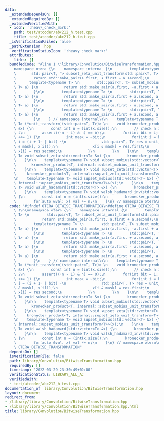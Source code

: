 ```yaml
---
data:
  _extendedDependsOn: []
  _extendedRequiredBy: []
  _extendedVerifiedWith:
  - icon: ':heavy_check_mark:'
    path: test/atcoder/abc212_h.test.cpp
    title: test/atcoder/abc212_h.test.cpp
  _isVerificationFailed: false
  _pathExtension: hpp
  _verificationStatusIcon: ':heavy_check_mark:'
  attributes:
    links: []
  bundledCode: "#line 1 \"library/Convolution/BitwiseTransformation.hpp\"\n\n\n\n\
    namespace otera {\n    namespace internal {\n        template<typename T> \n \
    \       std::pair<T, T> subset_zeta_unit_transform(std::pair<T, T> a) {\n    \
    \        return std::make_pair(a.first, a.first + a.second);\n        }\n\n  \
    \      template<typename T> \n        std::pair<T, T> subset_mobius_unit_transform(std::pair<T,\
    \ T> a) {\n            return std::make_pair(a.first, -a.first + a.second);\n\
    \        }\n\n        template<typename T> \n        std::pair<T, T> supset_zeta_unit_transform(std::pair<T,\
    \ T> a) {\n            return std::make_pair(a.first + a.second, a.second);\n\
    \        }\n\n        template<typename T> \n        std::pair<T, T> supset_mobius_unit_transform(std::pair<T,\
    \ T> a) {\n            return std::make_pair(a.first - a.second, a.second);\n\
    \        }\n\n        template<typename T> \n        std::pair<T, T> walsh_hadamard_unit_transform(std::pair<T,\
    \ T> a) {\n            return std::make_pair(a.first + a.second, a.first - a.second);\n\
    \        }\n    } // namespace internal\n\n    template<typename T, std::pair<T,\
    \ T> (*unit_transform)(std::pair<T, T>)> \n    void kronecker_product(std::vector<T>\
    \ &x) {\n        const int n = (int)x.size();\n        // check n is power of\
    \ 2\n        assert(((n - 1) & n) == 0);\n        for(int bit = 1; bit < n; bit\
    \ <<= 1) {\n            int mask = ~bit;\n            for(int i = bit; i < n;\
    \ i = (i + 1) | bit) {\n                std::pair<T, T> res = unit_transform(std::make_pair(x[i\
    \ & mask], x[i]));\n                x[i & mask] = res.first;\n               \
    \ x[i] = res.second;\n            }\n        }\n    }\n\n    template<typename\
    \ T> void subset_zeta(std::vector<T> &x) {\n        kronecker_product<T, internal::subset_zeta_unit_transform<T>>(x);\n\
    \    }\n\n    template<typename T> void subset_mobius(std::vector<T> &x) {\n \
    \       kronecker_product<T, internal::subset_mobius_unit_transform<T>>(x);\n\
    \    }\n\n    template<typename T> void supset_zeta(std::vector<T> &x) {\n   \
    \     kronecker_product<T, internal::supset_zeta_unit_transform<T>>(x);\n    }\n\
    \n    template<typename T> void supset_mobius(std::vector<T> &x) {\n        kronecker_product<T,\
    \ internal::supset_mobius_unit_transform<T>>(x);\n    }\n\n    template<typename\
    \ T> void walsh_hadamard(std::vector<T> &x) {\n        kronecker_product<T, internal::walsh_hadamard_unit_transform<T>>(x);\n\
    \    }\n\n    template<typename T> void walsh_hadamard_inv(std::vector<T> &x)\
    \ {\n        const int n = (int)x.size();\n        kronecker_product<T, internal::walsh_hadamard_unit_transform<T>>(x);\n\
    \        for(auto &val: x) val /= n;\n    }\n} // namespace otera\n\n\n"
  code: "#ifndef OTERA_BITWISE_TRANSFORMATION\n#define OTERA_BITWISE_TRANSFORMATION\
    \ 1\n\nnamespace otera {\n    namespace internal {\n        template<typename\
    \ T> \n        std::pair<T, T> subset_zeta_unit_transform(std::pair<T, T> a) {\n\
    \            return std::make_pair(a.first, a.first + a.second);\n        }\n\n\
    \        template<typename T> \n        std::pair<T, T> subset_mobius_unit_transform(std::pair<T,\
    \ T> a) {\n            return std::make_pair(a.first, -a.first + a.second);\n\
    \        }\n\n        template<typename T> \n        std::pair<T, T> supset_zeta_unit_transform(std::pair<T,\
    \ T> a) {\n            return std::make_pair(a.first + a.second, a.second);\n\
    \        }\n\n        template<typename T> \n        std::pair<T, T> supset_mobius_unit_transform(std::pair<T,\
    \ T> a) {\n            return std::make_pair(a.first - a.second, a.second);\n\
    \        }\n\n        template<typename T> \n        std::pair<T, T> walsh_hadamard_unit_transform(std::pair<T,\
    \ T> a) {\n            return std::make_pair(a.first + a.second, a.first - a.second);\n\
    \        }\n    } // namespace internal\n\n    template<typename T, std::pair<T,\
    \ T> (*unit_transform)(std::pair<T, T>)> \n    void kronecker_product(std::vector<T>\
    \ &x) {\n        const int n = (int)x.size();\n        // check n is power of\
    \ 2\n        assert(((n - 1) & n) == 0);\n        for(int bit = 1; bit < n; bit\
    \ <<= 1) {\n            int mask = ~bit;\n            for(int i = bit; i < n;\
    \ i = (i + 1) | bit) {\n                std::pair<T, T> res = unit_transform(std::make_pair(x[i\
    \ & mask], x[i]));\n                x[i & mask] = res.first;\n               \
    \ x[i] = res.second;\n            }\n        }\n    }\n\n    template<typename\
    \ T> void subset_zeta(std::vector<T> &x) {\n        kronecker_product<T, internal::subset_zeta_unit_transform<T>>(x);\n\
    \    }\n\n    template<typename T> void subset_mobius(std::vector<T> &x) {\n \
    \       kronecker_product<T, internal::subset_mobius_unit_transform<T>>(x);\n\
    \    }\n\n    template<typename T> void supset_zeta(std::vector<T> &x) {\n   \
    \     kronecker_product<T, internal::supset_zeta_unit_transform<T>>(x);\n    }\n\
    \n    template<typename T> void supset_mobius(std::vector<T> &x) {\n        kronecker_product<T,\
    \ internal::supset_mobius_unit_transform<T>>(x);\n    }\n\n    template<typename\
    \ T> void walsh_hadamard(std::vector<T> &x) {\n        kronecker_product<T, internal::walsh_hadamard_unit_transform<T>>(x);\n\
    \    }\n\n    template<typename T> void walsh_hadamard_inv(std::vector<T> &x)\
    \ {\n        const int n = (int)x.size();\n        kronecker_product<T, internal::walsh_hadamard_unit_transform<T>>(x);\n\
    \        for(auto &val: x) val /= n;\n    }\n} // namespace otera\n\n#endif //\
    \ OTERA_BITWISE_TRANSFORMATION"
  dependsOn: []
  isVerificationFile: false
  path: library/Convolution/BitwiseTransformation.hpp
  requiredBy: []
  timestamp: '2022-03-29 23:30:49+09:00'
  verificationStatus: LIBRARY_ALL_AC
  verifiedWith:
  - test/atcoder/abc212_h.test.cpp
documentation_of: library/Convolution/BitwiseTransformation.hpp
layout: document
redirect_from:
- /library/library/Convolution/BitwiseTransformation.hpp
- /library/library/Convolution/BitwiseTransformation.hpp.html
title: library/Convolution/BitwiseTransformation.hpp
---
```


